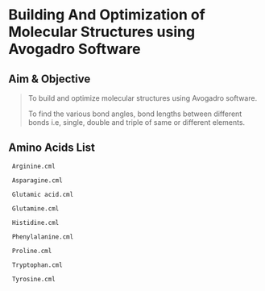 # Building And Optimization of Molecular Structures using Avogadro Software

## Aim & Objective
> To build and optimize molecular structures using Avogadro software. 
> 
> To find the various bond angles, bond lengths between different bonds i.e, single, double and triple of same or different elements.

## Amino Acids List
```
 Arginine.cml
 
 Asparagine.cml
 
 Glutamic acid.cml
 
 Glutamine.cml
 
 Histidine.cml
 
 Phenylalanine.cml
 
 Proline.cml
 
 Tryptophan.cml
 
 Tyrosine.cml
 ```

